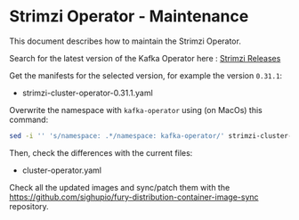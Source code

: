 # Strimzi Operator - Maintenance

This document describes how to maintain the Strimzi Operator.

Search for the latest version of the Kafka Operator here : [Strimzi Releases](https://github.com/strimzi/strimzi-kafka-operator/releases)

Get the manifests for the selected version, for example the version `0.31.1`:

- strimzi-cluster-operator-0.31.1.yaml

Overwrite the namespace with `kafka-operator` using (on MacOs) this command:

```bash
sed -i '' 's/namespace: .*/namespace: kafka-operator/' strimzi-cluster-operator-0.31.1.yaml
```

Then, check the differences with the current files:

- cluster-operator.yaml

Check all the updated images and sync/patch them with the https://github.com/sighupio/fury-distribution-container-image-sync
repository.